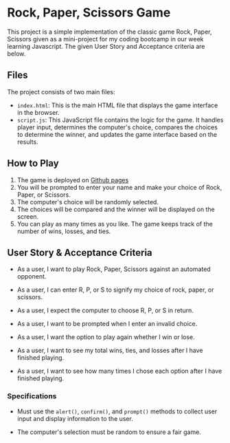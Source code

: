 # Rock, Paper, Scissors Game

This project is a simple implementation of the classic game Rock, Paper, Scissors given as a mini-project for my coding bootcamp in our week learning Javascript. The given User Story and Acceptance criteria are below.

## Files

The project consists of two main files:

- `index.html`: This is the main HTML file that displays the game interface in the browser.
- `script.js`: This JavaScript file contains the logic for the game. It handles player input, determines the computer's choice, compares the choices to determine the winner, and updates the game interface based on the results.

## How to Play

1. The game is deployed on [Github pages](https://roughnut.github.io/m03-mini-project-rock-paper-scissors/ "link to Rock, Paper, Scissors game")
2. You will be prompted to enter your name and make your choice of Rock, Paper, or Scissors.
3. The computer's choice will be randomly selected.
4. The choices will be compared and the winner will be displayed on the screen.
5. You can play as many times as you like. The game keeps track of the number of wins, losses, and ties.

## User Story & Acceptance Criteria

- As a user, I want to play Rock, Paper, Scissors against an automated opponent.

- As a user, I can enter R, P, or S to signify my choice of rock, paper, or scissors.

- As a user, I expect the computer to choose R, P, or S in return.

- As a user, I want to be prompted when I enter an invalid choice.

- As a user, I want the option to play again whether I win or lose.

- As a user, I want to see my total wins, ties, and losses after I have finished playing.

- As a user, I want to see how many times I chose each option after I have finished playing.

### Specifications

- Must use the `alert()`, `confirm()`, and `prompt()` methods to collect user input and display information to the user.

- The computer's selection must be random to ensure a fair game.
